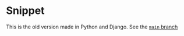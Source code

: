 # Snippet

This is the old version made in Python and Django. See the [`main` branch](https://github.com/MysteryCoder456/snippet-website/)
